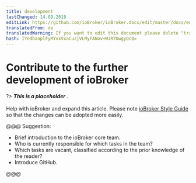 ```yaml
---
title: development
lastChanged: 14.09.2018
editLink: https://github.com/ioBroker/ioBroker.docs/edit/master/docs/en/community/project.md
translatedFrom: de
translatedWarning: If you want to edit this document please delete "translatedFrom" field, elsewise this document will be translated automatically again
hash: IYedbanplFyMYvxVxaCuzjVLMyFANov+WJR7DwgyQcQ=
---
```

# Contribute to the further development of ioBroker
?> ***This is a placeholder*** .<br><br> Help with ioBroker and expand this article. Please note [ioBroker Style Guide](https://www.iobroker.net/#de/documentation/community/styleguidedoc.md) so that the changes can be adopted more easily.

@@@ Suggestion:

* Brief introduction to the ioBroker core team.
* Who is currently responsible for which tasks in the team?
* Which tasks are vacant, classified according to the prior knowledge of the reader?
* Introduce GitHub.

@@@